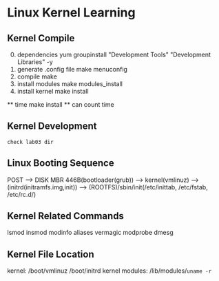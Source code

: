 # Linux Kernel Learning

## Kernel Compile

0. dependencies
    yum groupinstall "Development Tools" "Development Libraries" -y
1. generate .config file
    make menuconfig
2. compile
    make
3. install modules
    make modules_install
4. install kernel
    make install

** time make install **
can count time

## Kernel Development
    check lab03 dir

## Linux Booting Sequence
POST --> DISK MBR 446B(bootloader(grub)) --> kernel(vmlinuz) --> (initrd(initramfs.img,init)) --> (ROOTFS)/sbin/init(/etc/inittab, /etc/fstab, /etc/rc.d/) 

## Kernel Related Commands

lsmod
insmod
modinfo
aliases
vermagic
modprobe
dmesg

## Kernel File Location
kernel: 
    /boot/vmlinuz
    /boot/initrd
kernel modules:
    /lib/modules/`uname -r`



